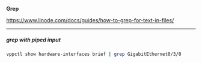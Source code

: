 **Grep**

https://www.linode.com/docs/guides/how-to-grep-for-text-in-files/

-----

##### grep with piped input
```bash
vppctl show hardware-interfaces brief | grep GigabitEthernet0/3/0
```
